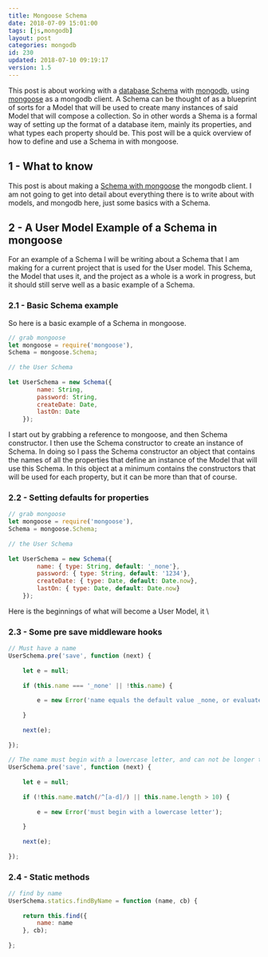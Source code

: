 ```yaml
---
title: Mongoose Schema
date: 2018-07-09 15:01:00
tags: [js,mongodb]
layout: post
categories: mongodb
id: 230
updated: 2018-07-10 09:19:17
version: 1.5
---
```


This post is about working with a [database Schema](https://en.wikipedia.org/wiki/Database_schema) with [mongodb](https://www.mongodb.com/), using [mongoose](http://mongoosejs.com/docs/guide.html) as a mongodb client. A Schema can be thought of as a blueprint of sorts for a Model that will be used to create many instances of said Model that will compose a collection. So in other words a Shema is a formal way of setting up the format of a database item, mainly its properties, and what types each property should be. This post will be a quick overview of how to define and use a Schema in with mongoose.

<!-- more -->

## 1 - What to know

This post is about making a [Schema with mongoose](http://mongoosejs.com/docs/guide.html) the mongodb client. I am not going to get into detail about everything there is to write about with models, and mongodb here, just some basics with a Schema.


## 2 - A User Model Example of a Schema in mongoose

For an example of a Schema I will be writing about a Schema that I am making for a current project that is used for the User model. This Schema, the Model that uses it, and the project as a whole is a work in progress, but it should still serve well as a basic example of a Schema.


### 2.1 - Basic Schema example

So here is a basic example of a Schema in mongoose.

```js
// grab mongoose
let mongoose = require('mongoose'),
Schema = mongoose.Schema;
 
// the User Schema
 
let UserSchema = new Schema({
        name: String,
        password: String,
        createDate: Date,
        lastOn: Date
    });
```

I start out by grabbing a reference to mongoose, and then Schema constructor. I then use the Schema constructor to create an instance of Schema. In doing so I pass the Schema constructor an object that contains the names of all the properties that define an instance of the Model that will use this Schema. In this object at a minimum contains the constructors that will be used for each property, but it can be more than that of course.

### 2.2 - Setting defaults for properties

```js
// grab mongoose
let mongoose = require('mongoose'),
Schema = mongoose.Schema;
 
// the User Schema
 
let UserSchema = new Schema({
        name: { type: String, default: '_none'},
        password: { type: String, default: '1234'},
        createDate: { type: Date, default: Date.now},
        lastOn: { type: Date, default: Date.now}
    });
```

Here is the beginnings of what will become a User Model, it \

### 2.3 - Some pre save middleware hooks

```js
// Must have a name
UserSchema.pre('save', function (next) {
 
    let e = null;
 
    if (this.name === '_none' || !this.name) {
 
        e = new Error('name equals the default value _none, or evaluates to false');
 
    }
 
    next(e);
 
});
 
// The name must begin with a lowercase letter, and can not be longer than ten chars
UserSchema.pre('save', function (next) {
 
    let e = null;
 
    if (!this.name.match(/^[a-d]/) || this.name.length > 10) {
 
        e = new Error('must begin with a lowercase letter');
 
    }
 
    next(e);
 
});
```

### 2.4 - Static methods

```js
// find by name
UserSchema.statics.findByName = function (name, cb) {
 
    return this.find({
        name: name
    }, cb);
 
};
```